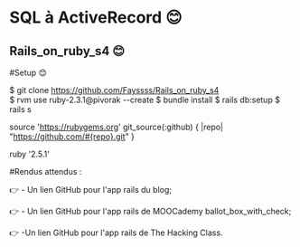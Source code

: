 
# SQL à ActiveRecord :blush:

## Rails_on_ruby_s4 :blush:


#Setup :blush:

$ git clone https://github.com/Fayssss/Rails_on_ruby_s4   
$ rvm use ruby-2.3.1@pivorak --create
$ bundle install
$ rails db:setup
$ rails s


source 'https://rubygems.org' git_source(:github) { |repo| "https://github.com/#{repo}.git" }

ruby '2.5.1'

#Rendus attendus :


   :point_right: - Un lien GitHub pour l'app rails du blog;
   
   :point_right: - Un lien GitHub pour l'app rails de MOOCademy ballot_box_with_check;
   
   :point_right: -Un lien GitHub pour l'app rails de The Hacking Class.


